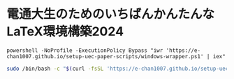 # 電通大生のためのいちばんかんたんなLaTeX環境構築2024

```pwsh
powershell -NoProfile -ExecutionPolicy Bypass "iwr 'https://e-chan1007.github.io/setup-uec-paper-scripts/windows-wrapper.ps1' | iex"
```

```bash
sudo /bin/bash -c "$(curl -fsSL 'https://e-chan1007.github.io/setup-uec-paper-scripts/unix.sh')"
```
